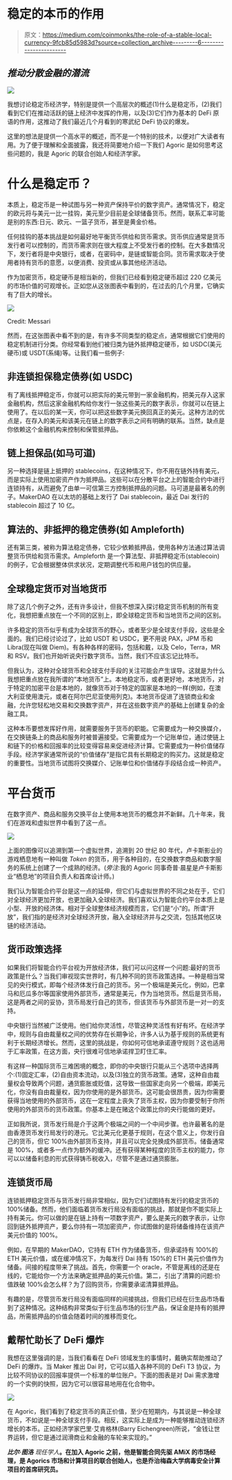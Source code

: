 # 稳定的本币的作用

> 原文：<https://medium.com/coinmonks/the-role-of-a-stable-local-currency-9fcb85d5983d?source=collection_archive---------6----------------------->

## *推动分散金融的潜流*

![](img/e0d48395a039f3a9975239e62bf0ca78.png)

我想讨论稳定币经济学，特别是提供一个高层次的概述(1)什么是稳定币，(2)我们看到它们在推动活跃的链上经济中发挥的作用，以及(3)它们作为基本的 DeFi 原语的作用，这推动了我们最近几个月看到的寒武纪 DeFi 协议的爆发。

这里的想法是提供一个高水平的概述，而不是一个特别的技术，以便对广大读者有用。为了便于理解和全面披露，我还将简要地介绍一下我们 Agoric 是如何思考这些问题的，我是 Agoric 的联合创始人和经济学家。

# **什么是稳定币？**

本质上，稳定币是一种试图与另一种资产保持平价的数字资产。通常情况下，稳定的欧元将与美元一比一挂钩，美元至少目前是全球储备货币。然而，联系汇率可能是别的东西:日元、欧元、一篮子货币，甚至是黄金价格。

任何挂钩的基本挑战是如何最好地平衡货币供给和货币需求。货币供应通常是货币发行者可以控制的，而货币需求则在很大程度上不受发行者的控制。在大多数情况下，发行者将是中央银行，或者，在密码中，是链或智能合同。货币需求取决于使用者持有货币的意愿，以便消费、投资或从事其他经济活动。

作为加密货币，稳定硬币是相当新的，但我们已经看到稳定硬币超过 220 亿美元的市场价值的可观增长。正如您从这张图表中看到的，在过去的几个月里，它确实有了巨大的增长。

![](img/278776b89992653e3cf01d17813242cd.png)

Credit: Messari

然而，在这张图表中看不到的是，有许多不同类型的稳定点，通常根据它们使用的稳定机制进行分类。你经常看到他们被归类为链外抵押稳定硬币，如 USDC(美元硬币)或 USDT(系绳)等。让我们看一些例子:

## **非连锁担保稳定债券(如 USDC)**

有了离线抵押稳定币，你就可以把实际的美元带到一家金融机构，把美元存入这家金融机构，然后这家金融机构给你发行一张这些美元的数字表示，你就可以在链上使用了。在以后的某一天，你可以把这些数字美元换回真正的美元。这种方法的优点是，在存入的美元和该美元在链上的数字表示之间有明确的联系。当然，缺点是你依赖这个金融机构来控制和保管抵押品。

## **链上担保品(如马可道)**

另一种选择是链上抵押的 stablecoins，在这种情况下，你不用在链外持有美元，而是实际上使用加密资产作为抵押品。这些可以在分散平台之上的智能合约中进行连锁持有，从而避免了由单一可信第三方控制抵押品的问题。马可道是最著名的例子。MakerDAO 在以太坊的基础上发行了 Dai stablecoin，最近 Dai 发行的 stablecoin 超过了 10 亿。

## **算法的、非抵押的稳定债券(如 Ampleforth)**

还有第三类，被称为算法稳定债券，它较少依赖抵押品，使用各种方法通过算法调整货币供给和货币需求。Ampleforth 是一个算法型、非抵押稳定币(stablecoin)的例子，它会根据整体供求状况，定期调整代币和用户钱包的供应量。

## **全球稳定货币对当地货币**

除了这几个例子之外，还有许多设计，但我不想深入探讨稳定货币机制的所有变化，我想把重点放在一个不同的区别上，即全球稳定货币和当地货币之间的区别。

许多稳定的货币似乎有成为全球货币的野心，或者至少是全球支付手段，这些是全面的。我们已经讨论过了，比如 USDT 和 USDC，更不用说 PAX，JPM 币和 Libra(现在叫做 Diem)。有各种各样的密码，包括和戴，以及 Celo，Terra，MR 和 RSV。我们也开始听说央行数字货币。当然，我们不应该忘记比特币。

但我认为，这种对全球货币和全球支付手段的关注可能会产生误导。这就是为什么我想把重点放在我所谓的“本地货币”上。本地稳定币，或者更好地，本地货币，对于特定的加密平台是本地的，就像货币对于特定的国家是本地的一样(例如，在澳大利亚使用澳元，或者在阿尔巴尼亚使用列克)。本地货币促进了连锁商业和金融，允许您轻松地交易和交换数字资产，并在这些数字资产的基础上创建复杂的金融工具。

这种本币要想发挥好作用，就需要服务于货币的职能。它需要成为一种交换媒介，在交换链条上的商品和服务时被普遍接受。它需要成为一个记账单位，通过使链上和链下的价格和回报率的比较变得容易来促进经济计算。它需要成为一种价值储存手段。经济学家通常所说的“价值储存”是指它具有长期稳定的购买力。这就是稳定的重要性。当地货币试图将交换媒介、记账单位和价值储存手段结合成一种资产。

# **平台货币**

在数字资产、商品和服务交换平台上使用本地货币的概念并不新鲜。几十年来，我们在游戏和虚拟世界中看到了这一点。

![](img/50344416b30e760609080b3a2dfbf0ad.png)

上面的图像可以追溯到第一个虚拟世界，追溯到 20 世纪 80 年代，卢卡斯影业的游戏栖息地有一种叫做 *Token* 的货币，用于各种目的，在交换数字商品和数字服务的系统上创建了一个成熟的经济。(*旁注*:我的 Agoric 同事奇普·晨星是卢卡斯影业“栖息地”的项目负责人和首席设计师。)

我们认为智能合约平台是这一点的延伸，但它们与虚拟世界的不同之处在于，它们对全球经济更加开放，也更加融入全球经济。我们喜欢认为智能合约平台本质上是小型、开放的经济体。相对于全球整体经济规模而言，它们是“小”的。所谓“开放”，我们指的是经济对全球经济开放，融入全球经济并与之交流，包括其他区块链的经济活动。

## **货币政策选择**

如果我们将智能合约平台视为开放经济体，我们可以问这样一个问题:最好的货币政策是什么？当我们审视现实世界时，有几种不同的货币政策选择。一种是相当常见的央行模式，即每个经济体发行自己的货币。另一个极端是美元化，例如，巴拿马和厄瓜多尔等国家使用外部货币，通常是美元，作为当地货币。然后是货币局，这是两者之间的妥协，货币局发行自己的货币，但该货币与外部货币是一对一的支持。

中央银行当然被广泛使用。他们给你灵活性，尽管这种灵活性有好有坏。在经济学中，规则与自由裁量权之间的优势存在长期争论，许多人认为基于规则的系统更有利于长期经济增长。然而，这里的挑战是，你如何可信地承诺遵守规则？这也适用于汇率政策，在这方面，央行很难可信地承诺捍卫盯住汇率。

有这样一种国际货币三难困境的概念，即你的中央银行只能从三个选项中选择两个:(1)固定汇率，(2)自由资本流动，以及(3)独立的货币政策。通常，这种自由裁量权会导致两个问题，通货膨胀或贬值，这导致一些国家走向另一个极端，即美元化，你没有自由裁量权，因为你使用的是外部货币。这可能会很昂贵，因为你需要获得当地使用的外部货币，这在一定程度上丧失了货币主权，因为你要受制于你所使用的外部货币的货币政策。你基本上是在赌这个政策比你的央行能做的更好。

正如我所说，货币发行局是介于这两个极端之间的一个中间步骤。也许最著名的是由香港货币发行局发行的港元。它比美元化更基于规则，在这个意义上，你发行自己的货币，但它 100%由外部货币支持，并且可以完全兑换成外部货币。储备通常是 100%，或者多一点作为额外的缓冲。还有获得某种程度的货币主权的能力，你可以以储备利息的形式获得铸币税收入，尽管不是通过通货膨胀。

## **连锁货币局**

连锁抵押稳定货币与货币发行局非常相似，因为它们试图持有发行的稳定货币的 100%储备。然而，他们面临着货币发行局没有面临的挑战，那就是你不能实际上持有美元。你可以做的是在链上持有一项数字资产，要么是美元的数字表示，让你回到链外抵押资产，要么你持有一项加密资产，你试图做的是将储备维持在该资产美元价值的 100%。

例如，在早期的 MakerDAO，它持有 ETH 作为储备货币，但承诺持有 100%的 ETH 美元价值，或在缓冲情况下，为每发行 Dai 持有 150%的 ETH 美元价值作为储备。间接的程度带来了挑战。首先，你需要一个 oracle，不管是离线的还是在线的，它能给你一个方法来确定抵押品的美元价值。第二，引出了清算的问题:价值跌破 100%会怎么样？为了回购货币，你需要承诺清算抵押品。

有趣的是，尽管货币发行局没有面临同样的间接挑战，但我们已经在衍生品市场看到了这种情况。这种结构非常类似于衍生品市场的衍生产品，保证金是持有的抵押品，所需抵押品的价值会随着时间的推移而变化。

## **戴帮忙助长了 DeFi 爆炸**

我想在这里强调的是，当我们看看在 DeFi 领域发生的事情时，戴确实帮助推动了 DeFi 的爆炸。当 Maker 推出 Dai 时，它可以插入各种不同的 DeFi T3 协议，为比较不同协议的回报率提供一个标准的单位账户。下面的图表是对 Dai 需求激增的一个实例的快照，因为它可以很容易地用在化合物中。

![](img/18976a673819dc71276b531058439f45.png)

在 Agoric，我们看到了稳定货币的真正价值，至少在短期内，与其说是一种全球货币，不如说是一种全球支付手段。相反，这实际上是成为一种能够推动连锁经济增长的本币。正如经济学家巴里·艾肯格林(Barry Eichengreen)所说，“金钱让世界运转，但它是通过润滑商业和金融的车轮来实现的。”

***比尔·图洛*** *现任学人*[](https://agoric.com)**。在加入 Agoric 之前，他是智能合同先驱 AMiX 的市场经理，是 Agorics 市场和计算项目的联合创始人，也是乔治梅森大学病毒安全计算项目的首席研究员。**